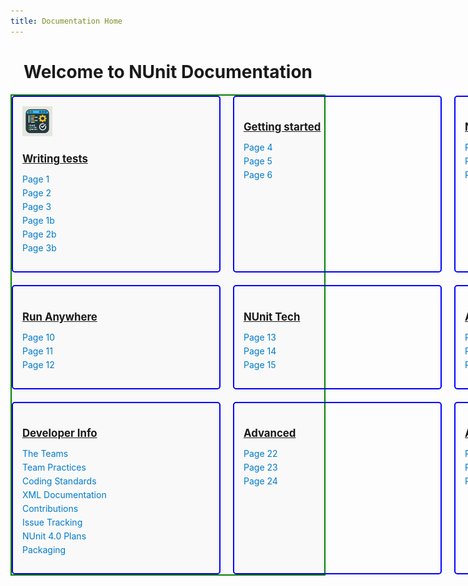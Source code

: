 ```yaml
---
title: Documentation Home
---
```


<style>
  /* Inline CSS (or link to an external stylesheet) */
.containerlp {
  display: grid;
  border: 2px solid green;
  grid-template-columns: repeat(3, 1fr); /* 3 columns layout */
  gap: 20px;
  max-width: 1200px;
  margin: 0 auto; /* Center the container */
  padding: 0;
  box-sizing: border-box;
  background-color: #f9f9f9; /* Add background color to visualize container */
}
  .block {
    border: 2px solid blue;
    padding: 15px;
    border-radius: 5px;
    min-width: 300px; /* Prevents blocks from becoming too small */
  }

  .block h2 { font-size: 1.2em; margin-bottom: 10px; color: #000000 }
  .block ul { list-style: none; padding: 0; }
  .block li { margin-bottom: 5px; }
  .block li a { text-decoration: none; color: #007acc; }
  .block li a:hover { text-decoration: underline; }
</style>

<div style="text-align: center;">
  <h1>Welcome to NUnit Documentation</h1>
</div>

<div class="containerlp">
  <!-- Block 1 -->
  <div class="block" style="grid-column: 1;">
    <img src="images/AutomatedCodeTestingIcon48x48.png" alt="Automatic Test Icon">
    <h2><a href="/writing-tests/index.html"><strong>Writing tests</strong></a></h2>
    <ul>
      <li><a href="/wip.html">Page 1</a></li>
      <li><a href="/wip.html">Page 2</a></li>
      <li><a href="/wip.html">Page 3</a></li>
      <li><a href="/wip.html">Page 1b</a></li>
      <li><a href="/wip.html">Page 2b</a></li>
      <li><a href="/wip.html">Page 3b</a></li>
    </ul>
  
  </div>
  <!-- Block 2 -->
  <div class="block" style="grid-column: 2;">
    <h2><a href="/getting-started/index.html"><strong>Getting started</strong></a></h2>
    <ul>
      <li><a href="/wip.html">Page 4</a></li>
      <li><a href="/wip.html">Page 5</a></li>
      <li><a href="/wip.html">Page 6</a></li>
    </ul>
  </div>
  <!-- Block 3 -->
  <div class="block" style="grid-column: 3;">
    <h2><a href="/news/index.html"><strong>News</strong></a></h2>
    <ul>
      <li><a href="/wip.html">Page 7</a></li>
      <li><a href="/wip.html">Page 8</a></li>
      <li><a href="/wip.html">Page 9</a></li>
    </ul>
  </div>
  <!-- Block 4 -->
  <div class="block" style="grid-column: 1;">
    <h2><a href="/wip.html"><strong>Run Anywhere</strong></a></h2>
    <ul>
      <li><a href="/wip.html">Page 10</a></li>
      <li><a href="/wip.html">Page 11</a></li>
      <li><a href="/wip.html">Page 12</a></li>
    </ul>
  </div>
  <!-- Block 5 -->
  <div class="block" style="grid-column: 2;">
    <h2><a href="/wip.html"><strong>NUnit Tech</strong></a></h2>
    <ul>
      <li><a href="/wip.html">Page 13</a></li>
      <li><a href="/wip.html">Page 14</a></li>
      <li><a href="/wip.html">Page 15</a></li>
    </ul>
  </div>
  <!-- Block 6 -->
  <div class="block" style="grid-column: 3;">
    <h2><a href="/wip.html"><strong>Articles</strong></a></h2>
    <ul>
      <li><a href="/wip.html">Page 16</a></li>
      <li><a href="/wip.html">Page 17</a></li>
      <li><a href="/wip.html">Page 18</a></li>
    </ul>
  </div>
  <!-- Block 7 -->
  <div class="block" style="grid-column: 1;">
    <h2><a href="/developer-info/index.html"><strong>Developer Info</strong></a></h2>
    <ul>
      <li><a href="/developer-info/The-Teams.html">The Teams</a></li>
      <li><a href="/developer-info/Team-Practices.html">Team Practices</a></li>
      <li><a href="/developer-info/Coding-Standards.html">Coding Standards</a></li>
      <li><a href="/developer-info/Best-practices-for-XML-documentation.html">XML Documentation</a></li>
      <li><a href="/developer-info/Contributions.html">Contributions</a></li>
      <li><a href="/developer-info/Issue-Tracking.html">Issue Tracking</a></li>
      <li><a href="/developer-info/Notes-Toward-NUnit-4.0.html">NUnit 4.0 Plans</a></li>
      <li><a href="/developer-info/Packaging/index.html">Packaging</a></li>
    </ul>
  </div>
  <!-- Block 8 -->
  <div class="block" style="grid-column: 2;">
    <h2><a href="/wip.html"><strong>Advanced</strong></a></h2>
    <ul>
      <li><a href="/wip.html">Page 22</a></li>
      <li><a href="/wip.html">Page 23</a></li>
      <li><a href="/wip.html">Page 24</a></li>
    </ul>
  </div>
  <!-- Block 9 -->
  <div class="block" style="grid-column: 3;">
    <h2><a href="/wip.html"><strong>Archive</strong></a></h2>
    <ul>
      <li><a href="/wip.html">Page 25</a></li>
      <li><a href="/wip.html">Page 26</a></li>
      <li><a href="/wip.html">Page 27</a></li>
    </ul>
  </div>
</div>
